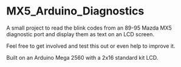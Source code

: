 # MX5_Arduino_Diagnostics
 A small project to read the blink codes from an 89-95 Mazda MX5 diagnostic port and display them as text on an LCD screen.
 
 Feel free to get involved and test this out or even help to improve it.
 
 Built on an Arduino Mega 2560 with a 2x16 standard kit LCD.
